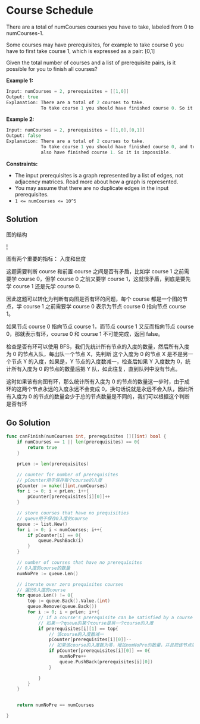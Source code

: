 <!--
 * @Author: Nettor
 * @Date: 2020-07-09 13:15:48
 * @LastEditors: Nettor
 * @LastEditTime: 2020-07-13 15:59:02
 * @Description: file content
-->

# Course Schedule

There are a total of numCourses courses you have to take, labeled from 0 to numCourses-1.

Some courses may have prerequisites, for example to take course 0 you have to first take course 1, which is expressed as a pair: [0,1]

Given the total number of courses and a list of prerequisite pairs, is it possible for you to finish all courses?

**Example 1:**

```go
Input: numCourses = 2, prerequisites = [[1,0]]
Output: true
Explanation: There are a total of 2 courses to take.
             To take course 1 you should have finished course 0. So it is possible.
```

**Example 2:**

```go
Input: numCourses = 2, prerequisites = [[1,0],[0,1]]
Output: false
Explanation: There are a total of 2 courses to take.
             To take course 1 you should have finished course 0, and to take course 0 you should
             also have finished course 1. So it is impossible.
```

**Constraints:**

- The input prerequisites is a graph represented by a list of edges, not adjacency matrices. Read more about how a graph is represented.
- You may assume that there are no duplicate edges in the input prerequisites.
- `1 <= numCourses <= 10^5`

## Solution

图的结构

[!](./img/1.png)

图有两个重要的指标： 入度和出度

这题需要判断 course 和前置 course 之间是否有矛盾，比如学 course 1 之前需要学 course 0，但学 course 0 之前又要学 course 1，这就很矛盾，到底是要先学 course 1 还是先学 course 0.

因此这题可以转化为判断有向图是否有环的问题，每个 course 都是一个图的节点，学 course 1 之前需要学 course 0 表示为节点 course 0 指向节点 course 1。

如果节点 course 0 指向节点 course 1，而节点 course 1 又反而指向节点 course 0，那就表示有环，course 0 和 course 1 不可能完成，返回 false。

检查是否有环可以使用 BFS，我们先统计所有节点的入度的数量，然后所有入度为 0 的节点入队，每出队一个节点 X，先判断 这个入度为 0 的节点 X 是不是另一个节点 Y 的入度，如果是，Y 节点的入度数减一，检查后如果 Y 入度数为 0，统计所有入度为 0 的节点的数量后把 Y 队，如此往复，直到队列中没有节点。

这时如果该有向图有环，那么统计所有入度为 0 的节点的数量这一步时，由于成环的这两个节点永远的入度永远不会变成 0，换句话说就是永远不会入队，因此所有入度为 0 的节点的数量会少于总的节点数量是不同的，我们可以根据这个判断是否有环

## Go Solution

```go
func canFinish(numCourses int, prerequisites [][]int) bool {
    if numCourses == 1 || len(prerequisites) == 0{
        return true
    }

    prLen := len(prerequisites)

    // counter for number of prerequisites
    // pCounter用于保存每个course的入度
    pCounter := make([]int,numCourses)
    for i := 0; i < prLen; i++{
        pCounter[prerequisites[i][0]]++
    }

    // store courses that have no prequisities
    // queue用于保存0入度的course
    queue := list.New()
    for i := 0; i < numCourses; i++{
        if pCounter[i] == 0{
            queue.PushBack(i)
        }
    }

    // number of courses that have no prerequisites
    // 0入度的course的数量
    numNoPre := queue.Len()

    // iterate over zero prequisites courses
    // 遍历0入度的course
    for queue.Len() != 0{
        top := queue.Back().Value.(int)
        queue.Remove(queue.Back())
        for i := 0; i < prLen; i++{
            // if a course's prerequisite can be satisfied by a course in queue
            // 如果一个queue的某个course是另一个course的入度
            if prerequisites[i][1] == top{
                // 该course的入度数减一
                pCounter[prerequisites[i][0]]--
                // 如果该course的入度数为零，增加numNoPre的数量，并且把该节点加入到queue
                if pCounter[prerequisites[i][0]] == 0{
                    numNoPre++
                    queue.PushBack(prerequisites[i][0])
                }

            }
        }
    }


    return numNoPre == numCourses

}
```
